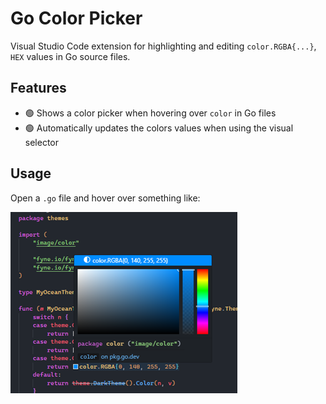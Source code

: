 # Go Color Picker

Visual Studio Code extension for highlighting and editing `color.RGBA{...}`, `HEX` values in Go source files.

## Features

- 🟢 Shows a color picker when hovering over `color` in Go files
- 🟢 Automatically updates the colors values when using the visual selector

## Usage

Open a `.go` file and hover over something like:

![Captura de pantalla](media/screenshot.png)
